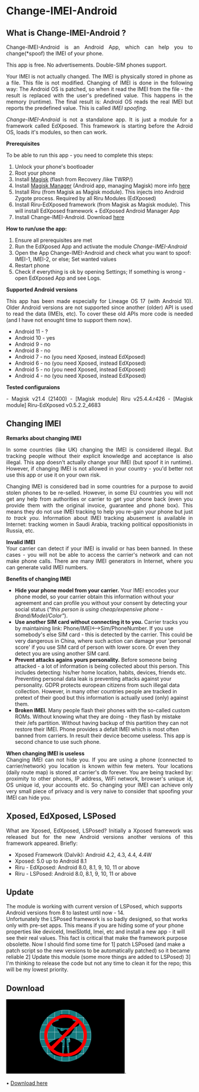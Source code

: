 # Change-IMEI-Android

## What is Change-IMEI-Android ?

<p align="justify">
Change-IMEI-Android is an Android App, which can help you to change(*spoof) the IMEI of your phone.
</p>

<p align="justify">
This app is free. No advertisements. Double-SIM phones support.
</p>


<p align="justify">
Your IMEI is not actually changed. The IMEI is physically stored in phone as a file. This file is not modified.
Changing of IMEI is done in the following way: The Android OS is patched, so when it read the IMEI from the file - 
the result is replaced with the user's predefined value. This happens in the memory (runtime). The final result
is: Android OS reads the real IMEI but reports the predefined value. This is called <i>IMEI spoofing</i>.
</p>

<p align="justify">
<i>Change-IMEI-Android</i> is not a standalone app. It is just a module for a framework called EdXposed.
This framework is starting before the Adroid OS, loads it's modules, so then can work.
</p>

<b>Prerequisites</b>
<p align="justify">
To be able to run this app - you need to complete this steps:
	<ol>
		<li>Unlock your phone's bootloader</li>
		<li>Root your phone</li>
		<li>Install <a href='https://github.com/topjohnwu/Magisk/releases' target="_blank">Magisk</a> (flash from Recovery /like TWRP/)</li>
		<li>Install <a href='https://github.com/topjohnwu/Magisk/releases' target="_blank">Magisk Manager</a> (Android app, managing Magisk) more info 
			<a href='https://magiskmanager.com' target="_blank">here</a></li>
		<li>Install Riru (from Magisk as Magisk module). This injects into Android Zygote process. Required by all Riru Modules (EdXposed)</li>
		<li>Install Riru-EdXposed framework (from Magisk as Magisk module). This will install EdXposed framework + EdXposed Android Manager App</li>
		<li>Install Change-IMEI-Android. Download <a href='' target="_blank">here</a></li>
	</ol>
</p>

<b>How to run/use the app:</b>
<p align="justify">
	<ol>
		<li>Ensure all prerequisites are met</li>
		<li>Run the EdXposed App and activate the module <i>Change-IMEI-Android</i></li>
		<li>Open the App Change-IMEI-Android and check what you want to spoof: IMEI-1, IMEI-2, or else; Set wanted values</li>
		<li>Restart phone</li>
		<li>Check if everything is ok by opening Settings; If something is wrong - open EdXposed App and see Logs.</li>
	</ol>

</p>

<b>Supported Android versions</b>
<p align="justify">
This app has been made especially for Lineage OS 17 (with Android 10). 
Older Android versions are not supported since another (older) API is used to read the data (IMEIs, etc).
To cover these old APIs more code is needed (and I have not enought time to support them now).
	<ul>
		<li>Android 11 - ?</li>
		<li>Android 10 - yes</li>
		<li>Android  9 - no </li>
		<li>Android  8 - no </li>
		<li>Android  7 - no (you need Xposed, instead EdXposed)</li>
		<li>Android  6 - no (you need Xposed, instead EdXposed)</li>
		<li>Android  5 - no (you need Xposed, instead EdXposed)</li>
		<li>Android  4 - no (you need Xposed, instead EdXposed)</li>
	</ul>
</p>

<b>Tested configuraions</b>
<p align="justify">
- Magisk v21.4 (21400)
- [Magisk module] Riru v25.4.4.r426
- [Magisk module] Riru-EdXposed v0.5.2.2_4683
</p>

## Changing IMEI

<b>Remarks about changing IMEI</b>
<p align="justify">
In some countries (like UK) changing the IMEI is considered illegal. But tracking people without their explicit knowledge and acceptance is also illegal. This app doesn't actually change your IMEI (but spoof it in runtime). However, if changing IMEI is not allowed in your country - you'd better not use this app or use it on your own risk. 
</p>

<p align="justify">
Changing IMEI is considered bad in some countries for a purpose to avoid stolen phones to be re-selled. 
However, in some EU countries you will not get any help from authorities or carrier to get your phone back (even you provide them with the original invoice, guarantee and phone box). This means they do not
use IMEI tracking to help you re-gain your phone but just <i>to track you</i>. 
Information about IMEI tracking abusement is available in Internet: tracking women in Saudi Arabia, tracking political oppositionists in Russia, etc.
</p>

<p align="justify">
<b>Invalid IMEI</b><br/>
Your carrier can detect if your IMEI is invalid or has been banned. In these cases - you will not be able to access the carrier's network and can not make phone calls.
There are many IMEI generators in Internet, where you can generate valid IMEI numbers.
</p>

<p align="justify">
<b>Benefits of changing IMEI</b><br/>
	<ul>
		<li>
			<b>Hide your phone model from your carrier.</b> 
			Your IMEI encodes your phone model, so your carrier obtain this information without your agreement and can profile you without your consent by detecting your
			social status (<i>"this person is using cheap/expensive phone - Brand/Model/Color"</i>).
		</li>
		<li>
			<b>Use another SIM card without connecting it to you.</b> 
			Carrier tracks you by maintaining link: Phone/IMEI<-->Sim/PhoneNumber. If you use somebody's else SIM card - this is detected by the carrier.
			This could be very dangerous in China, where such action can damage your 'personal score' if you use SIM card of person with lower score.
			Or even they detect you are using another SIM card.
		</li>
		<li>
			<b>Prevent attacks agains yours personality.</b> 
			Before someone being attacked - a lot of information is being collected about this person. This includes detecting: his/her home location, habits, devices, friends etc.
			Preventing personal data leak is preventing attacks against your personality. GDPR protects european citizens from such illegal data collection.
			However, in many other countries people are tracked in pretext of their good but this information is actually used (only) against them.
		</li>
		<li>
			<b>Broken IMEI.</b>
			Many people flash their phones with the so-called custom ROMs. Without knowing what they are doing - they flash by mistake their /efs partition.
			Without having backup of this partition they can not restore their IMEI. Phone provides a defalt IMEI which is most often banned from carriers.
			In result their device become useless. This app is second chance to use such phone.
		</li>
	</ul>
</p>

<p align="justify">
<b>When changing IMEI is useless</b><br/>
Changing IMEI can not hide you. If you are using a phone (connected to carrier/network) you location is known within few meters. Your locations (daily route map) is stored at carrier's db forever. You are being tracked by: proximity to other phones, IP address, WiFi network, browser's unique id, OS unique id, your accounts etc. So changing your IMEI can achieve only very small piece of privacy and is very naive to consider that spoofing your IMEI can hide you.
</p>

## Xposed, EdXposed, LSPosed
<p align="justify">
	What are Xposed, EdXposed, LSPosed? Initially a Xposed framework was released but for the new Android versions
	another versions of this framework appeared. Briefly:
	<ul>
		<li>Xposed Framework (Dalvik): Android 4.2, 4.3, 4.4, 4.4W </li>
		<li>Xposed: 5.0 up to Android 8.1</li>
		<li>Riru - EdXposed: Android 8.0, 8.1, 9, 10, 11 or above</li>
		<li>Riru - LSPosed: Android 8.0, 8.1, 9, 10, 11 or above</li>
	</ul>
	
</p>

## Update
The module is working with current version of LSPosed, which supports Android versions from 8 to lastest until now - 14.  
Unfortunately the LSPosed framework is so badly designed, so that works only with pre-set apps. This means if you are hiding some of your phone properties like
deviceId, ImeiSlotId, Imei, etc and install a new app - it will see their real values. This fact is critical that make the framework purpose obsolette. Now I should
find some time for 1] patch LSPosed (and make a patch script so the new versions to be automatically patched) so it became reliable 2] Update this module (some more things are added to LSPosed)
3] I'm thinking to release the code but not any time to clean it for the repo; this will be my lowest priority.


## Download
[![change-imei-android](change-imei-android.png "Watch on YouTube")](https://youtu.be/ivDSru1uWS4).  
  
&bull; [Download here](https://minhaskamal.github.io/DownGit/#/home?url=https://github.com/viki3d/change-imei-android/blob/main/Change-IMEI-android.apk)  

